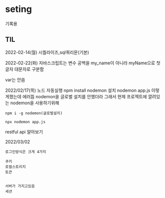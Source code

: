 # seting
기록용

## TIL
2022-02-14(월)
시퀄라이즈,sql쿼리문(기본)

2022-02-22(화)
자바스크립트는 변수 공백을 my_name이 아니라 myName으로 첫글자 대문자로 구분함

var는 안씀

2022/02/17(목)
노드 자동실행
npm install nodemon 설치
nodemon app.js 이렇게했는데 에러뜸
nodemon을 글로벌 설치를 안했더라 그래서 현제 프로젝트에 깔려있는 nodemon을 사용하기위해 
```
npm i -g nodemon(글로벌설치)

npx nodemon app.js
```
restful api 알아보기

2022/03/02

```
로그인방식은 크게 4가지

쿠키
로컬스토리지
토큰


서버가 가지고있음
세션
```
